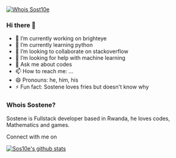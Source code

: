 [![Whois Sost10e](https://pbs.twimg.com/profile_banners/953537652200017920/1609784220/1500x500)](https://www.youtube.com/c/whoisSostene)
### Hi there 👋

- 🔭 I’m currently working on brighteye
- 🌱 I’m currently learning python
- 👯 I’m looking to collaborate on stackoverflow
- 🤔 I’m looking for help with machine learning
- 💬 Ask me about codes
- 📫 How to reach me: ...
- 😄 Pronouns: he, him, his
- ⚡ Fun fact: Sostene loves fries but doesn't know why
### Whois Sostene?
Sostene is Fullstack developer based in Rwanda, he loves codes, Mathematics and games.

Connect with me on


[![Sos10e's github stats](https://github-readme-stats.vercel.app/api/top-langs/?username=sos10e)](https://github.com/sos10e)
